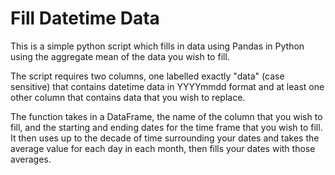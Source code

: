 # Fill Datetime Data

This is a simple python script which fills in data using Pandas in Python using the aggregate mean of the data you wish to fill. 

The script requires two columns, one labelled exactly "data" (case sensitive) that contains datetime data in YYYYmmdd format and at least one other column that contains data that you wish to replace.

The function takes in a DataFrame, the name of the column that you wish to fill, and the starting and ending dates for the time frame that you wish to fill. It then uses up to the decade of time surrounding your dates and takes the average value for each day in each month, then fills your dates with those averages.